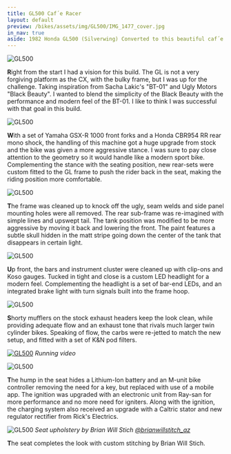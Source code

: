 ```yaml
---
title: GL500 Caf´e Racer
layout: default
preview: /bikes/assets/img/GL500/IMG_1477_cover.jpg
in_nav: true
aside: 1982 Honda GL500 (Silverwing) Converted to this beautiful caf´e racer.
---
```


![GL500](/bikes/assets/img/GL500/IMG_1927.jpg#border)

**R**ight from the start I had a vision for this build. The GL is not a very forgiving platform as the CX, with the bulky frame, but I was up for the challenge. Taking inspiration from Sacha Lakic's "BT-01" and Ugly Motors "Black Beauty". I wanted to blend the simplicity of the Black Beauty with the performance and modern feel of the BT-01. I like to think I was successful with that goal in this build.

![GL500](/bikes/assets/img/GL500/IMG_1928.jpg#border)

**W**ith a set of Yamaha GSX-R 1000 front forks and a Honda CBR954 RR rear mono shock, the handling of this machine got a huge upgrade from stock and the bike was given a more aggressive stance. I was sure to pay close attention to the geometry so it would handle like a modern sport bike. Complementing the stance with the seating position, new rear-sets were custom fitted to the GL frame to push the rider back in the seat, making the riding position more comfortable.

![GL500](/bikes/assets/img/GL500/IMG_1766.jpg#border)

**T**he frame was cleaned up to knock off the ugly, seam welds and side panel mounting holes were all removed. The rear sub-frame was re-imagined with simple lines and upswept tail. The tank position was modified to be more aggressive by moving it back and lowering the front. The paint features a subtle skull hidden in the matt stripe going down the center of the tank that disappears in certain light.

![GL500](/bikes/assets/img/GL500/IMG_1697.jpg#border)

**U**p front, the bars and instrument cluster were cleaned up with clip-ons and Koso gauges. Tucked in tight and close is a custom LED headlight for a modern feel. Complementing the headlight is a set of bar-end LEDs, and an integrated brake light with turn signals built into the frame hoop.

![GL500](/bikes/assets/img/GL500/IMG_1474.jpg#border)

**S**horty mufflers on the stock exhaust headers keep the look clean, while providing adequate flow and an exhaust tone that rivals much larger twin cylinder bikes. Speaking of flow, the carbs were re-jetted to match the new setup, and fitted with a set of K&N pod filters.

[![GL500](/bikes/assets/img/GL500/IMG_1477_cover_play.jpg#border)](/bikes/builds/honda-gl500-video "Listen to it run")
*Running video*

![GL500](/bikes/assets/img/GL500/IMG_7043.jpg#border)

**T**he hump in the seat hides a Lithium-Ion battery and an M-unit bike controller removing the need for a key, but replaced with use of a mobile app. The ignition was upgraded with an electronic unit from Ray-san for more performance and no more need for igniters. Along with the ignition, the charging system also received an upgrade with a Caltric stator and new regulator rectifier from Rick's Electrics.

![GL500](/bikes/assets/img/GL500/IMG_1556.jpg#border)
*Seat upholstery by Brian Will Stich [@brianwillstitch_az](https://www.instagram.com/brianwillstitch_az/)*

**T**he seat completes the look with custom stitching by Brian Will Stich.